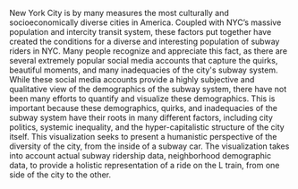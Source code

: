 New York City is by many measures the most culturally and socioeconomically diverse cities in America. Coupled with NYC’s massive population and intercity transit system, these factors put together have created the conditions for a diverse and interesting population of subway riders in NYC. Many people recognize and appreciate this fact, as there are several extremely popular social media accounts that capture the quirks, beautiful moments, and many inadequacies of the city's subway system. While these social media accounts provide a highly subjective and qualitative view of the demographics of the subway system, there have not been many efforts to quantify and visualize these demographics. This is important because these demographics, quirks, and inadequacies of the subway system have their roots in many different factors, including city politics, systemic inequality, and the hyper-capitalistic structure of the city itself. This visualization seeks to present a humanistic perspective of the diversity of the city, from the inside of a subway car. The visualization takes into account actual subway ridership data, neighborhood demographic data, to provide a holistic representation of a ride on the L train, from one side of the city to the other.
